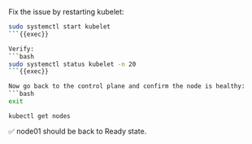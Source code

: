 Fix the issue by restarting kubelet:

```bash
sudo systemctl start kubelet
```{{exec}}

Verify:
```bash
sudo systemctl status kubelet -n 20
```{{exec}}

Now go back to the control plane and confirm the node is healthy:
```bash
exit
```

```
kubectl get nodes
```

✅ node01 should be back to Ready state.